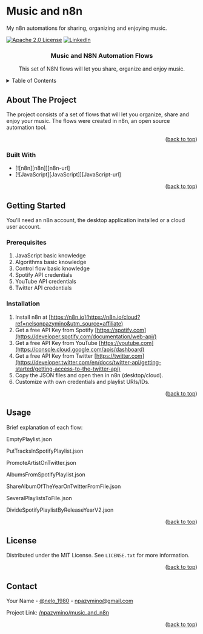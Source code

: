# Music and n8n
My n8n automations for sharing, organizing and enjoying music.

[![Apache 2.0 License][license-shield]][license-url]
[![LinkedIn][linkedin-shield]][linkedin-url]


<h3 align="center">Music and N8N Automation Flows </h3>

  <p align="center">
    This set of N8N flows will let you share, organize and enjoy music.
    <br />
  </p>
</div>



<!-- TABLE OF CONTENTS -->
<details>
  <summary>Table of Contents</summary>
  <ol>
    <li><a href="#about-the-project">About The Project</a></li>
    <li><a href="#built-with">Built With</a></li>
    <li><a href="#getting-started">Getting Started</a></li>
    <li><a href="#prerequisites">Prerequisites</a></li>
    <li><a href="#installation">Installation</a></li>
    <li><a href="#usage">Usage</a></li>
    <li><a href="#license">License</a></li>
    <li><a href="#contact">Contact</a></li>
  </ol>
</details>



<!-- ABOUT THE PROJECT -->
## About The Project

The project consists of a set of flows that will let you organize, share and enjoy your music. The flows were created in n8n, an open source automation tool.
<p align="right">(<a href="#readme-top">back to top</a>)</p>



### Built With

* [![n8n][n8n]][n8n-url]
* [![JavaScript][JavaScript]][JavaScript-url]


<p align="right">(<a href="#readme-top">back to top</a>)</p>



<!-- GETTING STARTED -->
## Getting Started

You'll need an n8n account, the desktop application installed or a cloud user account.

### Prerequisites

1. JavaScript basic knowledge
2. Algorithms basic knowledge
3. Control flow basic knowledge
4. Spotify API credentials
5. YouTube API credentials
6. Twitter API credentials


### Installation

1. Install n8n at [https://n8n.io](https://n8n.io/cloud?ref=nelsonpazymino&utm_source=affiliate)
2. Get a free API Key from Spotify [https://spotify.com](https://developer.spotify.com/documentation/web-api/)
3. Get a free API Key from YouTube [https://youtube.com](https://console.cloud.google.com/apis/dashboard)
4. Get a free API Key from Twitter [https://twitter.com](https://developer.twitter.com/en/docs/twitter-api/getting-started/getting-access-to-the-twitter-api)
5. Copy the JSON files and open then in n8n (desktop/cloud). 
6. Customize with own credentials and playlist URIs/IDs.     

<p align="right">(<a href="#readme-top">back to top</a>)</p>



<!-- USAGE EXAMPLES -->
## Usage

Brief explanation of each flow:

EmptyPlaylist.json

PutTracksInSpotifyPlaylist.json

PromoteArtistOnTwitter.json

AlbumsFromSpotifyPlaylist.json

ShareAlbumOfTheYearOnTwitterFromFile.json

SeveralPlaylistsToFile.json

DivideSpotifyPlaylistByReleaseYearV2.json




<p align="right">(<a href="#readme-top">back to top</a>)</p>



<!-- LICENSE -->
## License

Distributed under the MIT License. See `LICENSE.txt` for more information.

<p align="right">(<a href="#readme-top">back to top</a>)</p>



<!-- CONTACT -->
## Contact

Your Name - [@nelo_1980](https://twitter.com/nelo_1980) - npazymino@gmail.com

Project Link: [/npazymino/music_and_n8n](https://github.com/npazymino/npazymino/music_and_n8n)

<p align="right">(<a href="#readme-top">back to top</a>)</p>





<!-- MARKDOWN LINKS & IMAGES -->
<!-- https://www.markdownguide.org/basic-syntax/#reference-style-links -->
[contributors-shield]: https://img.shields.io/github/contributors/github_username/repo_name.svg?style=for-the-badge
[contributors-url]: https://github.com/github_username/repo_name/graphs/contributors
[forks-shield]: https://img.shields.io/github/forks/github_username/repo_name.svg?style=for-the-badge
[forks-url]: https://github.com/github_username/repo_name/network/members
[stars-shield]: https://img.shields.io/github/stars/github_username/repo_name.svg?style=for-the-badge
[stars-url]: https://github.com/github_username/repo_name/stargazers
[issues-shield]: https://img.shields.io/github/issues/github_username/repo_name.svg?style=for-the-badge
[issues-url]: https://github.com/github_username/repo_name/issues
[license-shield]: https://img.shields.io/github/license/github_username/repo_name.svg?style=for-the-badge
[license-url]: https://github.com/npazymino/music_and_n8n/blob/master/LICENSE
[linkedin-shield]: https://img.shields.io/badge/-LinkedIn-black.svg?style=for-the-badge&logo=linkedin&colorB=555
[linkedin-url]: https://linkedin.com/in/npazymino
[product-screenshot]: images/screenshot.png
[Next.js]: https://img.shields.io/badge/next.js-000000?style=for-the-badge&logo=nextdotjs&logoColor=white
[Next-url]: https://nextjs.org/
[React.js]: https://img.shields.io/badge/React-20232A?style=for-the-badge&logo=react&logoColor=61DAFB
[React-url]: https://reactjs.org/
[Vue.js]: https://img.shields.io/badge/Vue.js-35495E?style=for-the-badge&logo=vuedotjs&logoColor=4FC08D
[Vue-url]: https://vuejs.org/
[Angular.io]: https://img.shields.io/badge/Angular-DD0031?style=for-the-badge&logo=angular&logoColor=white
[Angular-url]: https://angular.io/
[Svelte.dev]: https://img.shields.io/badge/Svelte-4A4A55?style=for-the-badge&logo=svelte&logoColor=FF3E00
[Svelte-url]: https://svelte.dev/
[Laravel.com]: https://img.shields.io/badge/Laravel-FF2D20?style=for-the-badge&logo=laravel&logoColor=white
[Laravel-url]: https://laravel.com
[Bootstrap.com]: https://img.shields.io/badge/Bootstrap-563D7C?style=for-the-badge&logo=bootstrap&logoColor=white
[Bootstrap-url]: https://getbootstrap.com
[JQuery.com]: https://img.shields.io/badge/jQuery-0769AD?style=for-the-badge&logo=jquery&logoColor=white
[JQuery-url]: https://jquery.com 


